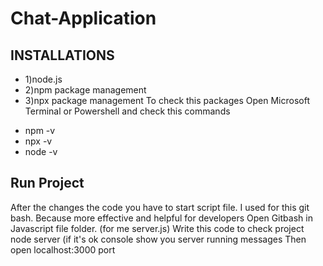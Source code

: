 # Chat-Application
 
## INSTALLATIONS
* 1)node.js 
* 2)npm package management
* 3)npx package management
To check this packages 
Open Microsoft Terminal or Powershell and check this commands
- npm -v
- npx -v
- node -v


## Run Project
After the changes the code you have to start script file.
I used for this git bash. Because more effective and helpful for developers
Open Gitbash in Javascript file folder. (for me server.js)
Write this code to check project
node server (if it's ok console show you server running messages
Then open localhost:3000 port

